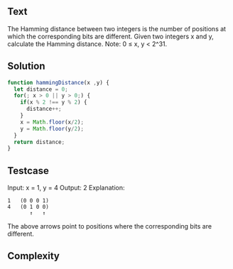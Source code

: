 ## Text
The Hamming distance between two integers is the number of positions at which the corresponding bits are different.
Given two integers x and y, calculate the Hamming distance.
Note: 0 ≤ x, y < 2^31.

## Solution
```javascript
function hammingDistance(x ,y) {
  let distance = 0;
  for(; x > 0 || y > 0;) {
    if(x % 2 !== y % 2) {
      distance++;
    }
    x = Math.floor(x/2);
    y = Math.floor(y/2);
  }
  return distance;
}
```

## Testcase
Input: x = 1, y = 4
Output: 2
Explanation:
```
1   (0 0 0 1)
4   (0 1 0 0)
       ↑   ↑
```
The above arrows point to positions where the corresponding bits are different.

## Complexity
